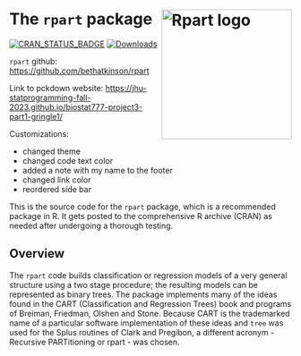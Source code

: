 # The `rpart` package <img src="man/figures/rpart.png" alt="Rpart logo" style="float:right;height:232.25px" align="right" height="232.25">


[![CRAN_STATUS_BADGE](http://www.r-pkg.org/badges/version/rpart)](https://CRAN.R-project.org/package=rpart)
[![Downloads](http://cranlogs.r-pkg.org/badges/rpart)](https://CRAN.R-project.org/package=rpart)


`rpart` github: https://github.com/bethatkinson/rpart

Link to pckdown website: https://jhu-statprogramming-fall-2023.github.io/biostat777-project3-part1-gringle1/

Customizations: 

- changed theme
- changed code text color
- added a note with my name to the footer
- changed link color
- reordered side bar



This is the source code for the  `rpart` package, which is a recommended package in R.
It gets posted to the comprehensive R archive (CRAN) as needed after undergoing a thorough testing.


## Overview

The `rpart` code builds classification or regression models of a very
general structure using a two stage procedure; the resulting models can be
represented as binary trees. The package implements many of the ideas found
in the CART (Classification and Regression Trees) book and programs of
Breiman, Friedman, Olshen and Stone.  Because CART is the trademarked name
of a particular software implementation of these ideas and `tree` was used
for the Splus routines of Clark and Pregibon, a different acronym -
Recursive PARTitioning or rpart - was chosen.
